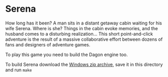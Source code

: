 Serena
======

How long has it been? A man sits in a distant getaway cabin waiting for his wife Serena.
Where is she? Things in the cabin evoke memories, and the husband comes to a disturbing
realization... This short point-and-click adventure is the result of a massive collaborative
effort between dozens of fans and designers of adventure games.

To play this game you need to build the Dagon engine too.

To build Serena download the [Windows zip archive](http://www.indiedb.com/games/serena/downloads/serena),
save it in this directory and run `make`

